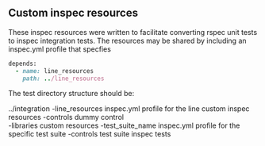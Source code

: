 ## Custom inspec resources

These inspec resources were written to facilitate converting rspec unit tests to inspec integration tests. The resources
may be shared by including an inspec.yml profile that specfies
````ruby
depends:
  - name: line_resources
    path: ../line_resources
```` 

The test directory structure should be:

  ../integration
    -line_resources
      inspec.yml profile for the line custom inspec resources
      -controls
       dummy control      
      -libraries
       custom resources
    -test_suite_name
      inspec.yml profile for the specific test suite
      -controls
        test suite inspec tests
